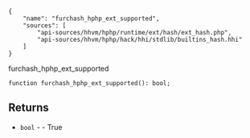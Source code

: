``` yamlmeta
{
    "name": "furchash_hphp_ext_supported",
    "sources": [
        "api-sources/hhvm/hphp/runtime/ext/hash/ext_hash.php",
        "api-sources/hhvm/hphp/hack/hhi/stdlib/builtins_hash.hhi"
    ]
}
```




furchash_hphp_ext_supported







``` Hack
function furchash_hphp_ext_supported(): bool;
```




## Returns




+ ` bool ` - - True
<!-- HHAPIDOC -->
